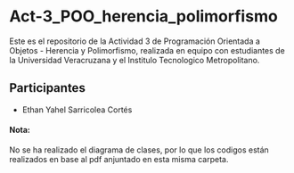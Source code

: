 # Act-3_POO_herencia_polimorfismo

Este es el repositorio de la Actividad 3 de Programación Orientada a Objetos - Herencia y Polimorfismo, realizada en equipo con estudiantes de la Universidad Veracruzana y el Institulo Tecnologico Metropolitano.

## Participantes

+ Ethan Yahel Sarricolea Cortés


#### Nota:
No se ha realizado el diagrama de clases, por lo que los codigos están realizados en base al pdf anjuntado en esta misma carpeta.
